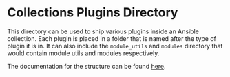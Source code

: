 # Collections Plugins Directory

This directory can be used to ship various plugins inside an Ansible collection.
Each plugin is placed in a folder that is named after the type of plugin it is
in. It can also include the `module_utils` and `modules` directory that would
contain module utils and modules respectively.

The documentation for the structure can be found
[here](https://docs.ansible.com/ansible/latest/dev_guide/developing_collections_structure.html#plugins-directory).
